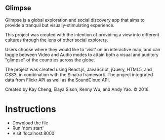 ## Glimpse
Glimpse is a global exploration and social discovery app that aims to provide a tranquil but visually-stimulating experience.

This project was created with the intention of providing a view into different cultures through the lens of other social explorers.

Users choose where they would like to 'visit' on an interactive map, and can toggle between Video and Audio modes to attain both a visual and auditory "glimpse" of the countries across the globe.

The project was created using React.js, JavaScript, jQuery, HTML5, and CSS3, in combination with the Sinatra framework. The project integrated data from Flickr API as well as the SoundCloud API.

<p>Created by Kay Cheng, Elaya Sison, Kenny Wu, and Andy Yao. © 2016.</p>

# Instructions
- Download the file
- Run 'npm start'
- Visit 'localhost:8000'